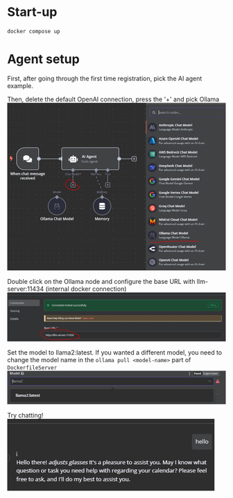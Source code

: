 # Start-up

```bash
docker compose up
```


# Agent setup
First, after going through the first time registration, pick the AI agent example.

Then, delete the default OpenAI connection, press the '+' and pick Ollama
![step 1](images/step_1.JPG)

Double click on the Ollama node and configure the base URL with llm-server:11434 (internal docker connection)
![step 2](images/step_2.JPG)

Set the model to llama2:latest. If you wanted a different model, you need to change the model name in the ```ollama pull <model-name>``` part of ```DockerfileServer```
![step 3](images/step_3.JPG)

Try chatting!
![step 4](images/step_4.JPG)